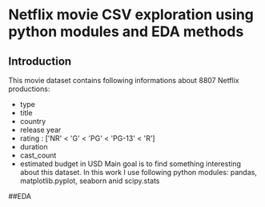 # Netflix movie CSV exploration using python modules and EDA methods

## Introduction
This movie dataset contains following informations about 8807 Netflix productions:
+ type
+ title
+ country
+ release year
+ rating : ['NR' < 'G' < 'PG' < 'PG-13' < 'R']
+ duration
+ cast_count
+ estimated budget in USD
Main goal is to find something interesting about this dataset.
In this work I use following python modules: pandas, matplotlib.pyplot, seaborn anid scipy.stats

##EDA


